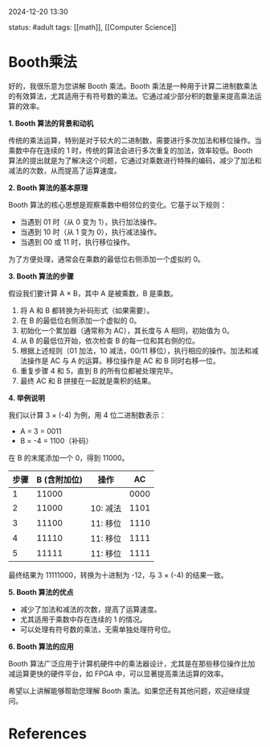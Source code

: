 2024-12-20    13:30

status: #adult
tags: [[math]], [[Computer Science]]


# Booth乘法
好的，我很乐意为您讲解 Booth 乘法。Booth 乘法是一种用于计算二进制数乘法的有效算法，尤其适用于有符号数的乘法。它通过减少部分积的数量来提高乘法运算的效率。

**1. Booth 算法的背景和动机**

传统的乘法运算，特别是对于较大的二进制数，需要进行多次加法和移位操作。当乘数中存在连续的 1 时，传统的算法会进行多次重复的加法，效率较低。Booth 算法的提出就是为了解决这个问题，它通过对乘数进行特殊的编码，减少了加法和减法的次数，从而提高了运算速度。

**2. Booth 算法的基本原理**

Booth 算法的核心思想是观察乘数中相邻位的变化。它基于以下规则：

*   当遇到 01 时（从 0 变为 1），执行加法操作。
*   当遇到 10 时（从 1 变为 0），执行减法操作。
*   当遇到 00 或 11 时，执行移位操作。

为了方便处理，通常会在乘数的最低位右侧添加一个虚拟的 0。

**3. Booth 算法的步骤**

假设我们要计算 A × B，其中 A 是被乘数，B 是乘数。

1.  将 A 和 B 都转换为补码形式（如果需要）。
2.  在 B 的最低位右侧添加一个虚拟的 0。
3.  初始化一个累加器（通常称为 AC），其长度与 A 相同，初始值为 0。
4.  从 B 的最低位开始，依次检查 B 的每一位和其右侧的位。
5.  根据上述规则（01 加法，10 减法，00/11 移位），执行相应的操作。加法和减法操作是 AC 与 A 的运算。移位操作是 AC 和 B 同时右移一位。
6.  重复步骤 4 和 5，直到 B 的所有位都被处理完毕。
7.  最终 AC 和 B 拼接在一起就是乘积的结果。

**4. 举例说明**

我们以计算 3 × (-4) 为例，用 4 位二进制数表示：

*   A = 3 = 0011
*   B = -4 = 1100（补码）

在 B 的末尾添加一个 0，得到 11000。

| 步骤  | B (含附加位) | 操作     | AC   |
| --- | -------- | ------ | ---- |
| 1   | 11000    |        | 0000 |
| 2   | 11000    | 10: 减法 | 1101 |
| 3   | 11100    | 11: 移位 | 1110 |
| 4   | 11110    | 11: 移位 | 1111 |
| 5   | 11111    | 11: 移位 | 1111 |

最终结果为 11111000，转换为十进制为 -12，与 3 × (-4) 的结果一致。

**5. Booth 算法的优点**

*   减少了加法和减法的次数，提高了运算速度。
*   尤其适用于乘数中存在连续的 1 的情况。
*   可以处理有符号数的乘法，无需单独处理符号位。

**6. Booth 算法的应用**

Booth 算法广泛应用于计算机硬件中的乘法器设计，尤其是在那些移位操作比加减运算更快的硬件平台，如 FPGA 中，可以显著提高乘法运算的效率。

希望以上讲解能够帮助您理解 Booth 乘法。如果您还有其他问题，欢迎继续提问。




# References
